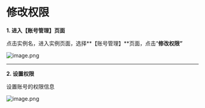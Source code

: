 # **修改权限**

**1. 进入【账号管理】页面**

点击实例名，进入实例页面，选择**【账号管理】**页面，点击“**修改权限”**

![image.png](https://img1.jcloudcs.com/cms/c35d5c47-10a5-4265-a857-a856a2decada20180704174510.png)

****

**2. 设置权限**

设置账号的权限信息

![image.png](https://img1.jcloudcs.com/cms/fbe19a02-1f0c-4aa5-8194-a194874cc3d920180704174440.png)
